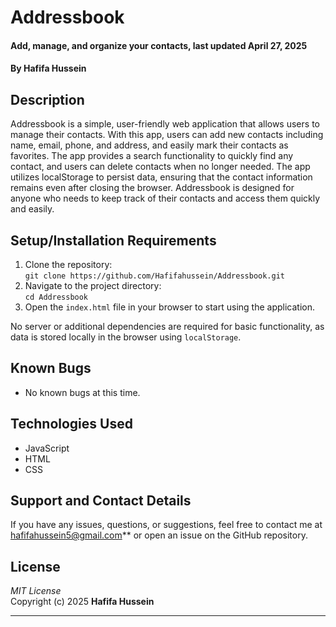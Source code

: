 # Addressbook  
#### Add, manage, and organize your contacts, last updated April 27, 2025  
#### By **Hafifa Hussein**

## Description  
Addressbook is a simple, user-friendly web application that allows users to manage their contacts. With this app, users can add new contacts including name, email, phone, and address, and easily mark their contacts as favorites. The app provides a search functionality to quickly find any contact, and users can delete contacts when no longer needed. The app utilizes localStorage to persist data, ensuring that the contact information remains even after closing the browser. Addressbook is designed for anyone who needs to keep track of their contacts and access them quickly and easily.

## Setup/Installation Requirements  
1. Clone the repository:  
   `git clone https://github.com/Hafifahussein/Addressbook.git`
2. Navigate to the project directory:  
   `cd Addressbook`
3. Open the `index.html` file in your browser to start using the application.

No server or additional dependencies are required for basic functionality, as data is stored locally in the browser using `localStorage`.

## Known Bugs  
* No known bugs at this time.

## Technologies Used  
* JavaScript  
* HTML  
* CSS  

## Support and Contact Details  
If you have any issues, questions, or suggestions, feel free to contact me at hafifahussein5@gmail.com** or open an issue on the GitHub repository.

## License  
*MIT License*  
Copyright (c) 2025 **Hafifa Hussein**

---
